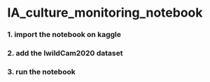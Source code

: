 # IA_culture_monitoring_notebook


### 1. import the notebook on kaggle
### 2. add the IwildCam2020 dataset
### 3. run the notebook
